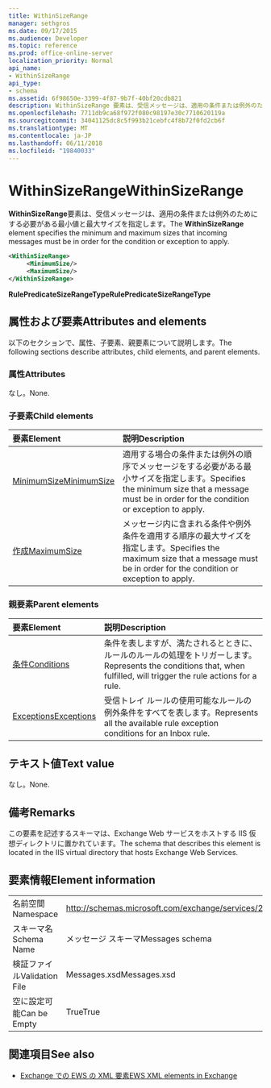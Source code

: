 ```yaml
---
title: WithinSizeRange
manager: sethgros
ms.date: 09/17/2015
ms.audience: Developer
ms.topic: reference
ms.prod: office-online-server
localization_priority: Normal
api_name:
- WithinSizeRange
api_type:
- schema
ms.assetid: 6f98650e-3399-4f87-9b7f-40bf20cdb821
description: WithinSizeRange 要素は、受信メッセージは、適用の条件または例外のためにする必要がある最小値と最大サイズを指定します。
ms.openlocfilehash: 7711db9ca68f972f080c98197e30c7710620119a
ms.sourcegitcommit: 34041125dc8c5f993b21cebfc4f8b72f0fd2cb6f
ms.translationtype: MT
ms.contentlocale: ja-JP
ms.lasthandoff: 06/11/2018
ms.locfileid: "19840033"
---
```

# <a name="withinsizerange"></a><span data-ttu-id="f8315-103">WithinSizeRange</span><span class="sxs-lookup"><span data-stu-id="f8315-103">WithinSizeRange</span></span>

<span data-ttu-id="f8315-104">**WithinSizeRange**要素は、受信メッセージは、適用の条件または例外のためにする必要がある最小値と最大サイズを指定します。</span><span class="sxs-lookup"><span data-stu-id="f8315-104">The **WithinSizeRange** element specifies the minimum and maximum sizes that incoming messages must be in order for the condition or exception to apply.</span></span> 
  
```XML
<WithinSizeRange>
     <MinimumSize/>
     <MaximumSize/>
</WithinSizeRange>
```

 <span data-ttu-id="f8315-105">**RulePredicateSizeRangeType**</span><span class="sxs-lookup"><span data-stu-id="f8315-105">**RulePredicateSizeRangeType**</span></span>
## <a name="attributes-and-elements"></a><span data-ttu-id="f8315-106">属性および要素</span><span class="sxs-lookup"><span data-stu-id="f8315-106">Attributes and elements</span></span>

<span data-ttu-id="f8315-107">以下のセクションで、属性、子要素、親要素について説明します。</span><span class="sxs-lookup"><span data-stu-id="f8315-107">The following sections describe attributes, child elements, and parent elements.</span></span>
  
### <a name="attributes"></a><span data-ttu-id="f8315-108">属性</span><span class="sxs-lookup"><span data-stu-id="f8315-108">Attributes</span></span>

<span data-ttu-id="f8315-109">なし。</span><span class="sxs-lookup"><span data-stu-id="f8315-109">None.</span></span>
  
### <a name="child-elements"></a><span data-ttu-id="f8315-110">子要素</span><span class="sxs-lookup"><span data-stu-id="f8315-110">Child elements</span></span>

|<span data-ttu-id="f8315-111">**要素**</span><span class="sxs-lookup"><span data-stu-id="f8315-111">**Element**</span></span>|<span data-ttu-id="f8315-112">**説明**</span><span class="sxs-lookup"><span data-stu-id="f8315-112">**Description**</span></span>|
|:-----|:-----|
|[<span data-ttu-id="f8315-113">MinimumSize</span><span class="sxs-lookup"><span data-stu-id="f8315-113">MinimumSize</span></span>](minimumsize.md) <br/> |<span data-ttu-id="f8315-114">適用する場合の条件または例外の順序でメッセージをする必要がある最小サイズを指定します。</span><span class="sxs-lookup"><span data-stu-id="f8315-114">Specifies the minimum size that a message must be in order for the condition or exception to apply.</span></span>  <br/> |
|[<span data-ttu-id="f8315-115">作成</span><span class="sxs-lookup"><span data-stu-id="f8315-115">MaximumSize</span></span>](maximumsize.md) <br/> |<span data-ttu-id="f8315-116">メッセージ内に含まれる条件や例外条件を適用する順序の最大サイズを指定します。</span><span class="sxs-lookup"><span data-stu-id="f8315-116">Specifies the maximum size that a message must be in order for the condition or exception to apply.</span></span>  <br/> |
   
### <a name="parent-elements"></a><span data-ttu-id="f8315-117">親要素</span><span class="sxs-lookup"><span data-stu-id="f8315-117">Parent elements</span></span>

|<span data-ttu-id="f8315-118">**要素**</span><span class="sxs-lookup"><span data-stu-id="f8315-118">**Element**</span></span>|<span data-ttu-id="f8315-119">**説明**</span><span class="sxs-lookup"><span data-stu-id="f8315-119">**Description**</span></span>|
|:-----|:-----|
|[<span data-ttu-id="f8315-120">条件</span><span class="sxs-lookup"><span data-stu-id="f8315-120">Conditions</span></span>](conditions.md) <br/> |<span data-ttu-id="f8315-121">条件を表しますが、満たされるとときに、ルールのルールの処理をトリガーします。</span><span class="sxs-lookup"><span data-stu-id="f8315-121">Represents the conditions that, when fulfilled, will trigger the rule actions for a rule.</span></span>  <br/> |
|[<span data-ttu-id="f8315-122">Exceptions</span><span class="sxs-lookup"><span data-stu-id="f8315-122">Exceptions</span></span>](exceptions.md) <br/> |<span data-ttu-id="f8315-123">受信トレイ ルールの使用可能なルールの例外条件をすべてを表します。</span><span class="sxs-lookup"><span data-stu-id="f8315-123">Represents all the available rule exception conditions for an Inbox rule.</span></span>  <br/> |
   
## <a name="text-value"></a><span data-ttu-id="f8315-124">テキスト値</span><span class="sxs-lookup"><span data-stu-id="f8315-124">Text value</span></span>

<span data-ttu-id="f8315-125">なし。</span><span class="sxs-lookup"><span data-stu-id="f8315-125">None.</span></span>
  
## <a name="remarks"></a><span data-ttu-id="f8315-126">備考</span><span class="sxs-lookup"><span data-stu-id="f8315-126">Remarks</span></span>

<span data-ttu-id="f8315-127">この要素を記述するスキーマは、Exchange Web サービスをホストする IIS 仮想ディレクトリに置かれています。</span><span class="sxs-lookup"><span data-stu-id="f8315-127">The schema that describes this element is located in the IIS virtual directory that hosts Exchange Web Services.</span></span>
  
## <a name="element-information"></a><span data-ttu-id="f8315-128">要素情報</span><span class="sxs-lookup"><span data-stu-id="f8315-128">Element information</span></span>

|||
|:-----|:-----|
|<span data-ttu-id="f8315-129">名前空間</span><span class="sxs-lookup"><span data-stu-id="f8315-129">Namespace</span></span>  <br/> |http://schemas.microsoft.com/exchange/services/2006/messages  <br/> |
|<span data-ttu-id="f8315-130">スキーマ名</span><span class="sxs-lookup"><span data-stu-id="f8315-130">Schema Name</span></span>  <br/> |<span data-ttu-id="f8315-131">メッセージ スキーマ</span><span class="sxs-lookup"><span data-stu-id="f8315-131">Messages schema</span></span>  <br/> |
|<span data-ttu-id="f8315-132">検証ファイル</span><span class="sxs-lookup"><span data-stu-id="f8315-132">Validation File</span></span>  <br/> |<span data-ttu-id="f8315-133">Messages.xsd</span><span class="sxs-lookup"><span data-stu-id="f8315-133">Messages.xsd</span></span>  <br/> |
|<span data-ttu-id="f8315-134">空に設定可能</span><span class="sxs-lookup"><span data-stu-id="f8315-134">Can be Empty</span></span>  <br/> |<span data-ttu-id="f8315-135">True</span><span class="sxs-lookup"><span data-stu-id="f8315-135">True</span></span>  <br/> |
   
## <a name="see-also"></a><span data-ttu-id="f8315-136">関連項目</span><span class="sxs-lookup"><span data-stu-id="f8315-136">See also</span></span>



- [<span data-ttu-id="f8315-137">Exchange での EWS の XML 要素</span><span class="sxs-lookup"><span data-stu-id="f8315-137">EWS XML elements in Exchange</span></span>](ews-xml-elements-in-exchange.md)


